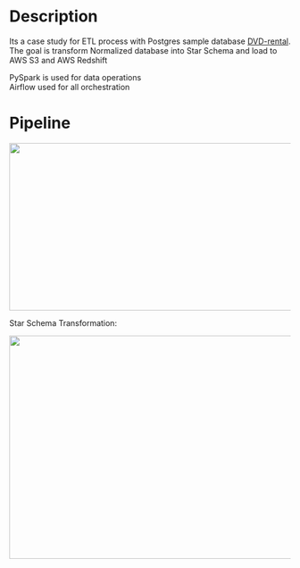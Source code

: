 # Description


Its a case study for ETL process with Postgres sample database <a href="https://www.postgresqltutorial.com/postgresql-getting-started/postgresql-sample-database/">DVD-rental</a>. <br>
The goal is transform Normalized database into Star Schema and load to AWS S3 and AWS Redshift <br>

PySpark is used for data operations<br>
Airflow used for all orchestration<br>

# Pipeline

<img src="https://user-images.githubusercontent.com/67562422/221020463-83525f85-2ad3-4937-83b5-e47571c8383e.png" width="800" height="300" >
<br>

Star Schema Transformation:

<img src="https://user-images.githubusercontent.com/67562422/221009339-b12a6ca8-699d-48f4-8c96-1401defb7377.png" width="800" height="400" >
